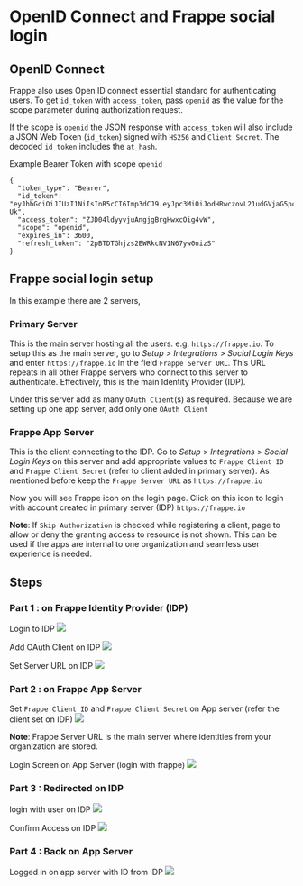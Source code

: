 <!-- add-breadcrumbs -->
# OpenID Connect and Frappe social login

## OpenID Connect

Frappe also uses Open ID connect essential standard for authenticating users. To get `id_token` with `access_token`, pass `openid` as the value for the scope parameter during authorization request.

If the scope is `openid` the JSON response with `access_token` will also include a JSON Web Token (`id_token`) signed with `HS256` and `Client Secret`. The decoded `id_token` includes the `at_hash`.

Example Bearer Token with scope `openid`

```
{
  "token_type": "Bearer",
  "id_token": "eyJhbGciOiJIUzI1NiIsInR5cCI6Imp3dCJ9.eyJpc3MiOiJodHRwczovL21udGVjaG5pcXVlLmNvbSIsImF0X2hhc2giOiJOQlFXbExJUy1lQ1BXd1d4Y0EwaVpnIiwiYXVkIjoiYjg3NzJhZWQ1YyIsImV4cCI6MTQ3Nzk1NTYzMywic3ViIjoiNWFjNDE2NThkZjFiZTE1MjI4M2QxYTk0YjhmYzcwNDIifQ.1GRvhk5wNoR4GWoeQfleEDgtLS5nvj9nsO4xd8QE-Uk",
  "access_token": "ZJD04ldyyvjuAngjgBrgHwxcOig4vW",
  "scope": "openid",
  "expires_in": 3600,
  "refresh_token": "2pBTDTGhjzs2EWRkcNV1N67yw0nizS"
}
```

## Frappe social login setup

In this example there are 2 servers,

### Primary Server
This is the main server hosting all the users. e.g. `https://frappe.io`. To setup this as the main server, go to *Setup* > *Integrations* > *Social Login Keys* and enter `https://frappe.io` in the field  `Frappe Server URL`. This URL repeats in all other Frappe servers who connect to this server to authenticate. Effectively, this is the main Identity Provider (IDP). 

Under this server add as many `OAuth Client`(s) as required. Because we are setting up one app server, add only one `OAuth Client`

### Frappe App Server
This is the client connecting to the IDP. Go to *Setup* > *Integrations* > *Social Login Keys* on this server and add appropriate values to `Frappe Client ID` and `Frappe Client Secret` (refer to client added in primary server). As mentioned before keep the `Frappe Server URL` as `https://frappe.io`

Now you will see Frappe icon on the login page. Click on this icon to login with account created in primary server (IDP) `https://frappe.io`

**Note**: If `Skip Authorization` is checked while registering a client, page to allow or deny the granting access to resource is not shown. This can be used if the apps are internal to one organization and seamless user experience is needed.

## Steps

### Part 1 : on Frappe Identity Provider (IDP)

Login to IDP
<img class="screenshot" src="{{docs_base_url}}/assets/img/00-login-to-idp.png">

Add OAuth Client on IDP
<img class="screenshot" src="{{docs_base_url}}/assets/img/01-add-oauth-client-on-idp.png">

Set Server URL on IDP
<img class="screenshot" src="{{docs_base_url}}/assets/img/02-set-server-url-on-idp.png">

### Part 2 : on Frappe App Server

Set `Frappe Client ID`  and `Frappe Client Secret` on App server (refer the client set on IDP)
<img class="screenshot" src="{{docs_base_url}}/assets/img/03-set-clientid-client-secret-server-on-app-server.png">

**Note**: Frappe Server URL is the main server where identities from your organization are stored.

Login Screen on App Server (login with frappe)
<img class="screenshot" src="{{docs_base_url}}/assets/img/04-login-screen-on-app-server.png">

### Part 3 : Redirected on IDP 

login with user on IDP
<img class="screenshot" src="{{docs_base_url}}/assets/img/05-login-with-user-on-idp.png">

Confirm Access on IDP
<img class="screenshot" src="{{docs_base_url}}/assets/img/06-confirm-grant-access-on-idp.png">

### Part 4 : Back on App Server

Logged in on app server with ID from IDP
<img class="screenshot" src="{{docs_base_url}}/assets/img/07-logged-in-as-website-user-with-id-from-idp.png">
